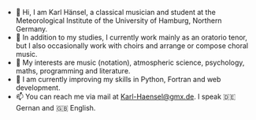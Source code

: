 - 👋 Hi, I am Karl Hänsel, a classical musician and student at the Meteorological Institute of the University of Hamburg, Northern Germany.
- 💞️ In addition to my studies, I currently work mainly as an oratorio tenor, but I also occasionally work with choirs and arrange or compose choral music.
- 👀 My interests are music (notation), atmospheric science, psychology, maths, programming and literature.
- 🌱 I am currently improving my skills in Python, Fortran and web development.
- 📫 You can reach me via mail at Karl-Haensel@gmx.de. I speak 🇩🇪 Gernan and 🇬🇧 English.

<!---
karlhaensel/karlhaensel is a ✨ special ✨ repository because its `README.md` (this file) appears on your GitHub profile.
You can click the Preview link to take a look at your changes.
--->
